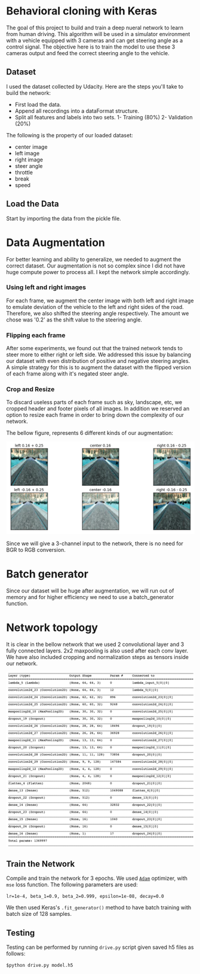 # Behavioral cloning with Keras

The goal of this project to build and train a deep nueral network to learn from human driving. This algorithm will be used in a simulator environment with a vehicle equipped with 3 cameras and can get steering angle as a control signal.
The objective here is to train the model to use these 3 cameras output and feed the correct steering angle to the vehicle.

## Dataset
I used the dataset collected by Udacity.
Here are the steps you'll take to build the network:
+ First load the data.
+ Append all recordings into a dataFormat structure.
+ Split all features and labels into two sets. 1- Training (80%) 2- Validation (20%)

The following is the property of our loaded dataset:
+ center image
+ left image
+ right image
+ steer angle
+ throttle
+ break
+ speed

## Load the Data

Start by importing the data from the pickle file.

# Data Augmentation
For better learning and ability to generalize, we needed to augment the correct dataset.
Our augmentation is not so complex since I did not have huge compute power to process all. I kept the network simple accordingly.

### Using left and right images
For each frame, we augment the center image with both left and right image to emulate deviation of the vehicle to the left and right sides of the road. Therefore, we also shifted the steering angle respectively. The amount we chose was '0.2' as the shift value to the steering angle.

### Flipping each frame
After some experiments, we found out that the trained network tends to steer more to either right or left side. We addressed this issue by balancing our dataset with even distribution of positive and negative steering angles.
A simple strategy for this is to augment the dataset with the flipped version of each frame along with it's negated steer angle.

### Crop and Resize
To discard useless parts of each frame such as sky, landscape, etc, we cropped header and footer pixels of all images.
In addition we reserved an option to resize each frame in order to bring down the complexity of our network.

The bellow figure, represents 6 different kinds of our augmentation:

![Augmentation](img1.png)

Since we will give a 3-channel input to the network, there is no need for BGR to RGB conversion.

# Batch generator
Since our dataset will be huge after augmentation, we will run out of memory and for higher efficiency we need to use a batch_generator function.

# Network topology
It is clear in the bellow network that we used 2 convolutional layer and 3 fully connected layers. 2x2 maxpooling is also used after each conv layer.
We have also included cropping and normalization steps as tensors inside our network.

![Graph](img2.png)
## Train the Network
Compile and train the network for 3 epochs. We used [`Adam`](https://keras.io/models/sequential/) optimizer, with `mse` loss function. The following parameters are used:
```
lr=1e-4, beta_1=0.9, beta_2=0.999, epsilon=1e-08, decay=0.0
```
We then used Keras's `.fit_generator()` method to have batch training with batch size of 128 samples.

## Testing
Testing can be performed by running `drive.py` script given saved h5 files as follows:

```
$python drive.py model.h5
```

